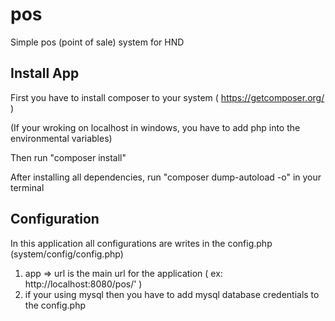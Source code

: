 # pos
Simple pos (point of sale) system for HND

Install App
-------------------------------------------------------------------------------------------------
First you have to install composer to your system ( https://getcomposer.org/ )

(If your wroking on localhost in windows, you have to add php into the environmental variables)

Then run "composer install"

After installing all dependencies, run "composer dump-autoload -o" in your terminal

Configuration 
--------------------------------------------------------------------------------------------------
In this application all configurations are writes in the config.php (system/config/config.php)

1. app => url is the main url for the application ( ex: http://localhost:8080/pos/' )
2. if your using mysql then you have to add mysql database credentials to the config.php




